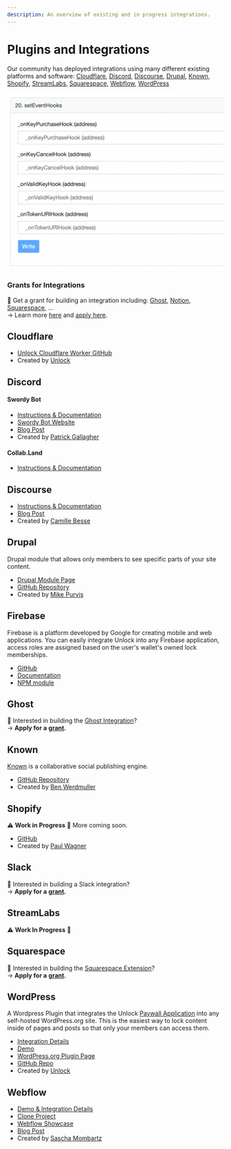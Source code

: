 ```yaml
---
description: An overview of existing and in progress integrations.
---
```


# Plugins and Integrations

Our community has deployed integrations using many different existing platforms and software: [Cloudflare](./#cloudflare), [Discord](./#discord), [Discourse](./#discourse), [Drupal](./#drupal), [Known](./#known), [Shopify](./#shopify), [StreamLabs](./#streamlabs), [Squarespace](./#squarespace), [Webflow](./#webflow), [WordPress](./#wordpress)

![You can easily access integrations from your dashboard. click on the "cube" icon.](../../.gitbook/assets/image28.png)

### Grants for Integrations

👀 Get a grant for building an integration including: [Ghost](https://ghost.org/integrations/custom-integrations/), [Notion](http://developers.notion.com), [Squarespace](https://www.squarespace.com/extensions/home), ...  
→ Learn more [here](../../governance/grants-bounties-and-matchings.md#grants) and [apply here](../../governance/grants-bounties-and-matchings.md#grant-applications).

## Cloudflare

- [Unlock Cloudflare Worker GitHub](https://github.com/unlock-protocol/cloudflare-worker)
- Created by [Unlock](https://github.com/unlock-protocol)

## Discord

#### Swordy Bot

- [Instructions & Documentation](discord.md)
- [Swordy Bot Website](https://swordybot.com)
- [Blog Post](https://unlock-protocol.com/blog/swordy-bot-intro)
- Created by [Patrick Gallagher](https://patrickgallagher.dev/)

#### Collab.Land

- [Instructions & Documentation](discord-with-collab.land.md)

## Discourse

- [Instructions & Documentation](https://unlock.community/t/unlock-discourse-plugin/64)
- [Blog Post](https://unlock-protocol.com/blog/discourse-plugin)
- Created by [Camille Besse](https://twitter.com/camillebesse)

## Drupal

Drupal module that allows only members to see specific parts of your site content.

- [Drupal Module Page](https://www.drupal.org/project/unlock)
- [GitHub Repository](https://github.com/mikedotexe/unlock)
- Created by [Mike Purvis](https://github.com/mikedotexe)

## Firebase

Firebase is a platform developed by Google for creating mobile and web applications. You can easily integrate Unlock into any Firebase application, access roles are assigned based on the user's wallet's owned lock memberships.

- [GitHub](https://github.com/novum-insights/unlock-protocol-firebase)
- [Documentation](https://david-layton.gitbook.io/novum/)
- [NPM module](https://www.npmjs.com/package/@novuminsights/unlock-protocol-firebase)

## Ghost

👀 Interested in building the [Ghost Integration](https://ghost.org/integrations/custom-integrations/)?  
→ **Apply for a** [**grant**](https://share.hsforms.com/1gAdLgNOESNCWJ9bJxCUAMwbvg22)**.**

## Known

[Known](../../) is a collaborative social publishing engine.

- [GitHub Repository](https://github.com/idno/Unlock)
- Created by [Ben Werdmuller](https://twitter.com/benwerd/)

## Shopify

⚠️ **Work in Progress** 🚧 More coming soon.

- [GitHub](https://github.com/pwagner/unlock-shopify-app)
- Created by [Paul Wagner](https://twitter.com/pswgnr)

## Slack

👀 Interested in building a Slack integration?  
→ **Apply for a** [**grant**](https://share.hsforms.com/1gAdLgNOESNCWJ9bJxCUAMwbvg22)**.**

## StreamLabs

⚠️ **Work In Progress** 🚧

## Squarespace

👀 Interested in building the [Squarespace Extension](https://www.squarespace.com/extensions/home)?  
→ **Apply for a** [**grant**](https://share.hsforms.com/1gAdLgNOESNCWJ9bJxCUAMwbvg22)**.**

## WordPress

A Wordpress Plugin that integrates the Unlock [Paywall Application](../../developers/paywall/) into any self-hosted WordPress.org site. This is the easiest way to lock content inside of pages and posts so that only your members can access them.

- [Integration Details](wordpress-plugin.md)
- [Demo](https://wordpress-demo.unlock-protocol.com/)
- [WordPress.org Plugin Page](https://wordpress.org/plugins/unlock-protocol/)
- [GitHub Repo](https://github.com/unlock-protocol/unlock-wordpress-plugin)
- Created by [Unlock](https://github.com/unlock-protocol)

## Webflow

- [Demo & Integration Details](https://unlock-integration.webflow.io/)
- [Clone Project](https://preview.webflow.com/preview/unlock-integration?utm_medium=preview_link&utm_source=showcase&utm_content=unlock-integration&preview=d2b65d0b804e0767c26e883d94d9ebbb)
- [Webflow Showcase](https://webflow.com/website/Integrating-Unlock)
- [Blog Post](https://unlock-protocol.com/blog/webflow-integration)
- Created by [Sascha Mombartz](https://twitter.com/supermombartz)
